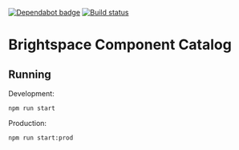 [![Dependabot badge](https://flat.badgen.net/dependabot/BrightspaceUI/documentation?icon=dependabot)](https://app.dependabot.com/)
[![Build status](https://travis-ci.com/BrightspaceUI/documentation.svg?branch=master)](https://travis-ci.com/BrightspaceUI/documentation)

# Brightspace Component Catalog

## Running

Development:
```
npm run start
```

Production:
```
npm run start:prod
```
